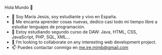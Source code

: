  Hola Mundo 👋

- 👋 Soy María Jesús, soy estudiante y vivo en España. 
- 👀 Me encanta aprender cosas nuevas, dedico casi todo mi tiempo libre a estudiar lenguajes de programación.
- 🌱 Estoy estudiando segundo curso de DAW: Java, HTML, CSS, JavaScript, PHP, SQL, XML...
- 👯 I’m looking to collaborate on any interesting web development project.
- 📫 Puedes contactar conmigo en me.ire.mjmb@gmail.com
